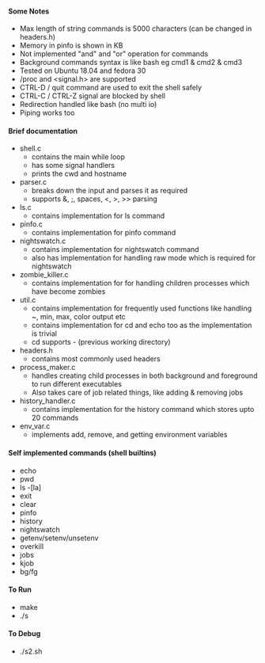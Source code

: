 #### Some Notes 
- Max length of string commands is 5000 characters (can be changed in headers.h)
- Memory in pinfo is shown in KB
- Not implemented "and" and "or" operation for commands
- Background commands syntax is like bash eg cmd1 & cmd2 & cmd3
- Tested on Ubuntu 18.04 and fedora 30
- /proc and <signal.h> are supported
- CTRL-D / quit command are used to exit the shell safely
- CTRL-C / CTRL-Z signal are blocked by shell
- Redirection handled like bash (no multi io)
- Piping works too


#### Brief documentation
- shell.c 
    - contains the main while loop
    - has some signal handlers
    - prints the cwd and hostname 
- parser.c
    - breaks down the input and parses it as required
    - supports &, ;, spaces, <, >, >> parsing
- ls.c
    - contains implementation for ls command
- pinfo.c 
    - contains implementation for pinfo command
- nightswatch.c 
    - contains implementation for nightswatch command 
    - also has implementation for handling raw mode which is required for nightswatch
- zombie_killer.c 
    - contains implementation for for handling children processes which have become zombies
- util.c 
    - contains implementation for frequently used functions like handling ~, min, max, color output etc
    - contains implementation for cd and echo too as the implementation is trivial
    - cd supports - (previous working directory)
- headers.h
    - contains most commonly used headers
- process_maker.c
    - handles creating child processes in both background and foreground to run different executables 
    - Also takes care of job related things, like adding & removing jobs
- history_handler.c
    - contains implementation for the history command which stores upto 20 commands
- env_var.c
    - implements add, remove, and getting environment variables

#### Self implemented commands (shell builtins)
- echo
- pwd
- ls -[la]
- exit
- clear
- pinfo
- history
- nightswatch
- getenv/setenv/unsetenv
- overkill
- jobs
- kjob 
- bg/fg


#### To Run
- make
- ./s

#### To Debug
- ./s2.sh


